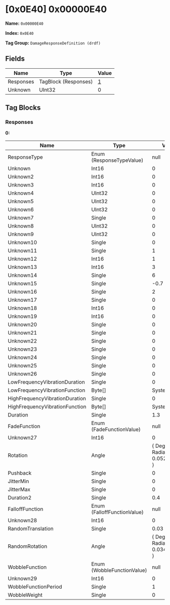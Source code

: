 # [0x0E40] 0x00000E40

**Name:** ```0x00000E40```

**Index:** ```0x0E40```

**Tag Group:** ```DamageResponseDefinition (drdf)```

## Fields

Name	| Type	| Value
---	|---	|---	|
Responses	|TagBlock (Responses)	|[1](#responses)
Unknown	|UInt32	|0


## Tag Blocks

### Responses

**0:**

Name	| Type	| Value
---	|---	|---	|
ResponseType	|Enum (ResponseTypeValue)	|null
Unknown	|Int16	|0
Unknown2	|Int16	|0
Unknown3	|Int16	|0
Unknown4	|UInt32	|0
Unknown5	|UInt32	|0
Unknown6	|UInt32	|0
Unknown7	|Single	|0
Unknown8	|UInt32	|0
Unknown9	|UInt32	|0
Unknown10	|Single	|0
Unknown11	|Single	|1
Unknown12	|Int16	|1
Unknown13	|Int16	|3
Unknown14	|Single	|6
Unknown15	|Single	|-0.7
Unknown16	|Single	|2
Unknown17	|Single	|0
Unknown18	|Int16	|0
Unknown19	|Int16	|0
Unknown20	|Single	|0
Unknown21	|Single	|0
Unknown22	|Single	|0
Unknown23	|Single	|0
Unknown24	|Single	|0
Unknown25	|Single	|0
Unknown26	|Single	|0
LowFrequencyVibrationDuration	|Single	|0
LowFrequencyVibrationFunction	|Byte[]	|System.Byte[]
HighFrequencyVibrationDuration	|Single	|0
HighFrequencyVibrationFunction	|Byte[]	|System.Byte[]
Duration	|Single	|1.3
FadeFunction	|Enum (FadeFunctionValue)	|null
Unknown27	|Int16	|0
Rotation	|Angle	|{ Degrees: 3, Radians: 0.05235988 }
Pushback	|Single	|0
JitterMin	|Single	|0
JitterMax	|Single	|0
Duration2	|Single	|0.4
FalloffFunction	|Enum (FalloffFunctionValue)	|null
Unknown28	|Int16	|0
RandomTranslation	|Single	|0.03
RandomRotation	|Angle	|{ Degrees: 2, Radians: 0.03490658 }
WobbleFunction	|Enum (WobbleFunctionValue)	|null
Unknown29	|Int16	|0
WobbleFunctionPeriod	|Single	|1
WobbleWeight	|Single	|0


